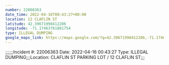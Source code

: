 ```yaml
---
number: 22006363
date_time: 2022-04-16T00:43:27+00:00
location: 12 CLAFLIN ST
latitude: 42.39671998412206
longitude: -71.17463761881754
type: ILLEGAL DUMPING
google_maps_link: https://maps.google.com/?q=42.39671998412206,-71.17463761881754
---
```


;;;;;;Incident #: 22006363  Date: 2022-04-16 00:43:27   Type: ILLEGAL DUMPING;;;Location: CLAFLIN ST PARKING LOT / 12 CLAFLIN ST;;;
